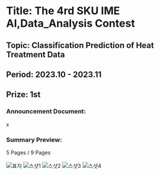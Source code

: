 # Title: The 4rd SKU IME AI,Data_Analysis Contest<br/>
## Topic: Classification Prediction of Heat Treatment Data<br/>
## Period: 2023.10 - 2023.11 <br/>
## Prize: 1st<br/>

### Announcement Document:<br/>
x

### Summary Preview:<br/>
5 Pages / 9 Pages<br/>
<br/>
![표지](https://github.com/user-attachments/assets/d2839082-7f78-4d68-9baa-ea3eb85e52c4)
![스샷1](https://github.com/user-attachments/assets/1b01dde2-637b-428f-85f2-86da015652f5)
![스샷2](https://github.com/user-attachments/assets/dbb09f60-a4d6-4c80-ad8e-b7642a1d79f4)
![스샷3](https://github.com/user-attachments/assets/9d9995bb-b890-4493-9dad-b038272ac39f)
![스샷4](https://github.com/user-attachments/assets/7c32cdcc-1375-47d5-8e3d-dda5e6c40e59)
